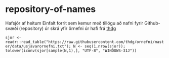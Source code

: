 # repository-of-names
Hafsjór af heitum
Einfalt forrit sem kemur með tillögu að nafni fyrir Github-svæði (repository) úr skrá yfir örnefni úr hafi frá [thdg](https://github.com/thdg/ornefni)

`sjor <- readr::read_table("https://raw.githubusercontent.com/thdg/ornefni/master/data/usjavarornefni.txt");
N <- seq(1,nrow(sjor));
tolower(iconv(sjor[sample(N,1),], "UTF-8", "WINDOWS-31J"))`
